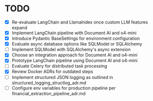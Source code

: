 # TODO

<!-- Add new tasks here using the format `- [ ] description` -->
- [x] Re-evaluate LangChain and LlamaIndex once custom LLM features expand
- [x] Implement LangChain pipeline with Document AI and o4-mini
- [x] Introduce Pydantic BaseSettings for environment configuration
- [x] Evaluate async database options like SQLModel or SQLAlchemy
- [ ] Implement SQLModel with SQLAlchemy's async extension
- [x] Choose an integration approach for Document AI and o4-mini
- [x] Prototype LangChain pipeline using Document AI and o4-mini
- [ ] Evaluate Celery for distributed task processing
- [x] Review Docker ADRs for outdated steps
- [ ] Implement structured JSON logging as outlined in structured_logging_structlog_adr.md
- [ ] Configure env variables for production pipeline per financial_extraction_pipeline_adr.md
